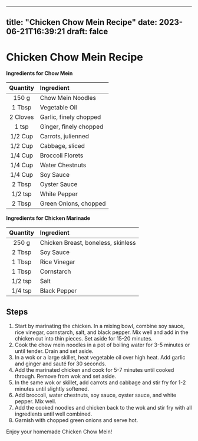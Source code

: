 
---
title: "Chicken Chow Mein Recipe"
date: 2023-06-21T16:39:21
draft: falce
---

# Chicken Chow Mein Recipe

**Ingredients for Chow Mein**

| Quantity | Ingredient |
| :-: | :-- |
| 150 g | Chow Mein Noodles |
| 1 Tbsp | Vegetable Oil |
| 2 Cloves | Garlic, finely chopped |
| 1 tsp | Ginger, finely chopped |
| 1/2 Cup | Carrots, julienned |
| 1/2 Cup | Cabbage, sliced |
| 1/4 Cup | Broccoli Florets |
| 1/4 Cup | Water Chestnuts |
| 1/4 Cup | Soy Sauce |
| 2 Tbsp | Oyster Sauce |
| 1/2 tsp | White Pepper |
| 2 Tbsp | Green Onions, chopped |

**Ingredients for Chicken Marinade**

| Quantity | Ingredient |
| :-: | :-- |
| 250 g | Chicken Breast, boneless, skinless |
| 2 Tbsp | Soy Sauce |
| 1 Tbsp | Rice Vinegar |
| 1 Tbsp | Cornstarch |
| 1/2 tsp | Salt |
| 1/4 tsp | Black Pepper |

## Steps

1. Start by marinating the chicken. In a mixing bowl, combine soy sauce, rice vinegar, cornstarch, salt, and black pepper. Mix well and add in the chicken cut into thin pieces. Set aside for 15-20 minutes.
2. Cook the chow mein noodles in a pot of boiling water for 3-5 minutes or until tender. Drain and set aside.
3. In a wok or a large skillet, heat vegetable oil over high heat. Add garlic and ginger and sauté for 30 seconds.
4. Add the marinated chicken and cook for 5-7 minutes until cooked through. Remove from wok and set aside.
5. In the same wok or skillet, add carrots and cabbage and stir fry for 1-2 minutes until slightly softened.
6. Add broccoli, water chestnuts, soy sauce, oyster sauce, and white pepper. Mix well.
7. Add the cooked noodles and chicken back to the wok and stir fry with all ingredients until well combined.
8. Garnish with chopped green onions and serve hot.

Enjoy your homemade Chicken Chow Mein!
